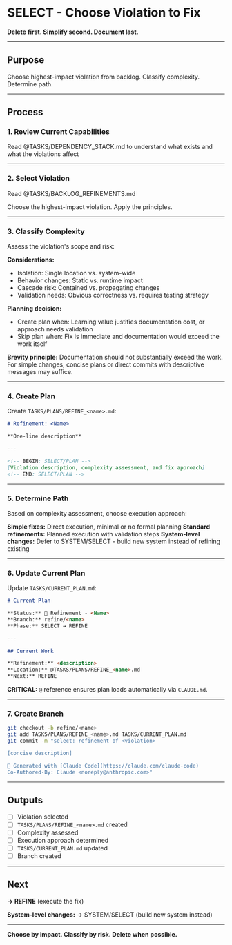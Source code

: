 # SELECT - Choose Violation to Fix

**Delete first. Simplify second. Document last.**

---

## Purpose

Choose highest-impact violation from backlog. Classify complexity. Determine path.

---

## Process

### 1. Review Current Capabilities

Read @TASKS/DEPENDENCY_STACK.md to understand what exists and what the violations affect

---

### 2. Select Violation

Read @TASKS/BACKLOG_REFINEMENTS.md

Choose the highest-impact violation. Apply the principles.

---

### 3. Classify Complexity

Assess the violation's scope and risk:

**Considerations:**
- Isolation: Single location vs. system-wide
- Behavior changes: Static vs. runtime impact
- Cascade risk: Contained vs. propagating changes
- Validation needs: Obvious correctness vs. requires testing strategy

**Planning decision:**
- Create plan when: Learning value justifies documentation cost, or approach needs validation
- Skip plan when: Fix is immediate and documentation would exceed the work itself

**Brevity principle:** Documentation should not substantially exceed the work. For simple changes, concise plans or direct commits with descriptive messages may suffice.

---

### 4. Create Plan

Create `TASKS/PLANS/REFINE_<name>.md`:

```markdown
# Refinement: <Name>

**One-line description**

---

<!-- BEGIN: SELECT/PLAN -->
[Violation description, complexity assessment, and fix approach]
<!-- END: SELECT/PLAN -->
```

---

### 5. Determine Path

Based on complexity assessment, choose execution approach:

**Simple fixes:** Direct execution, minimal or no formal planning
**Standard refinements:** Planned execution with validation steps
**System-level changes:** Defer to SYSTEM/SELECT - build new system instead of refining existing

---

### 6. Update Current Plan

Update `TASKS/CURRENT_PLAN.md`:

```markdown
# Current Plan

**Status:** 🔧 Refinement - <Name>
**Branch:** refine/<name>
**Phase:** SELECT → REFINE

---

## Current Work

**Refinement:** <description>
**Location:** @TASKS/PLANS/REFINE_<name>.md
**Next:** REFINE
```

**CRITICAL:** `@` reference ensures plan loads automatically via `CLAUDE.md`.

---

### 7. Create Branch

```bash
git checkout -b refine/<name>
git add TASKS/PLANS/REFINE_<name>.md TASKS/CURRENT_PLAN.md
git commit -m "select: refinement of <violation>

[concise description]

🤖 Generated with [Claude Code](https://claude.com/claude-code)
Co-Authored-By: Claude <noreply@anthropic.com>"
```

---

## Outputs

- [ ] Violation selected
- [ ] `TASKS/PLANS/REFINE_<name>.md` created
- [ ] Complexity assessed
- [ ] Execution approach determined
- [ ] `TASKS/CURRENT_PLAN.md` updated
- [ ] Branch created

---

## Next

**→ REFINE** (execute the fix)

**System-level changes:** → SYSTEM/SELECT (build new system instead)

---

**Choose by impact. Classify by risk. Delete when possible.**
